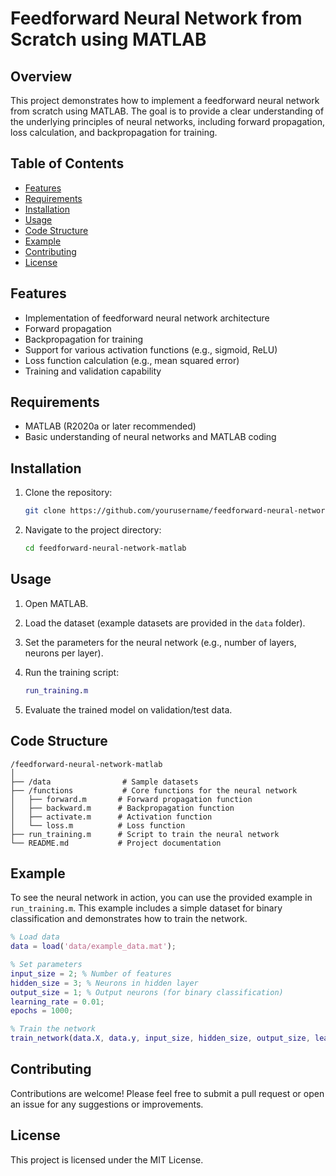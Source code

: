 # Feedforward Neural Network from Scratch using MATLAB

## Overview

This project demonstrates how to implement a feedforward neural network from scratch using MATLAB. The goal is to provide a clear understanding of the underlying principles of neural networks, including forward propagation, loss calculation, and backpropagation for training.

## Table of Contents

- [Features](#features)
- [Requirements](#requirements)
- [Installation](#installation)
- [Usage](#usage)
- [Code Structure](#code-structure)
- [Example](#example)
- [Contributing](#contributing)
- [License](#license)

## Features

- Implementation of feedforward neural network architecture
- Forward propagation
- Backpropagation for training
- Support for various activation functions (e.g., sigmoid, ReLU)
- Loss function calculation (e.g., mean squared error)
- Training and validation capability

## Requirements

- MATLAB (R2020a or later recommended)
- Basic understanding of neural networks and MATLAB coding

## Installation

1. Clone the repository:

   ```bash
   git clone https://github.com/yourusername/feedforward-neural-network-matlab.git
   ```

2. Navigate to the project directory:

   ```bash
   cd feedforward-neural-network-matlab
   ```

## Usage

1. Open MATLAB.
2. Load the dataset (example datasets are provided in the `data` folder).
3. Set the parameters for the neural network (e.g., number of layers, neurons per layer).
4. Run the training script:

   ```matlab
   run_training.m
   ```

5. Evaluate the trained model on validation/test data.

## Code Structure

```
/feedforward-neural-network-matlab
│
├── /data                # Sample datasets
├── /functions           # Core functions for the neural network
│   ├── forward.m       # Forward propagation function
│   ├── backward.m      # Backpropagation function
│   ├── activate.m      # Activation function
│   └── loss.m          # Loss function
├── run_training.m      # Script to train the neural network
└── README.md           # Project documentation
```

## Example

To see the neural network in action, you can use the provided example in `run_training.m`. This example includes a simple dataset for binary classification and demonstrates how to train the network.

```matlab
% Load data
data = load('data/example_data.mat');

% Set parameters
input_size = 2; % Number of features
hidden_size = 3; % Neurons in hidden layer
output_size = 1; % Output neurons (for binary classification)
learning_rate = 0.01;
epochs = 1000;

% Train the network
train_network(data.X, data.y, input_size, hidden_size, output_size, learning_rate, epochs);
```

## Contributing

Contributions are welcome! Please feel free to submit a pull request or open an issue for any suggestions or improvements.

## License

This project is licensed under the MIT License.
